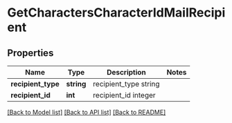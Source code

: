 # GetCharactersCharacterIdMailRecipient

## Properties
Name | Type | Description | Notes
------------ | ------------- | ------------- | -------------
**recipient_type** | **string** | recipient_type string | 
**recipient_id** | **int** | recipient_id integer | 

[[Back to Model list]](../README.md#documentation-for-models) [[Back to API list]](../README.md#documentation-for-api-endpoints) [[Back to README]](../README.md)


